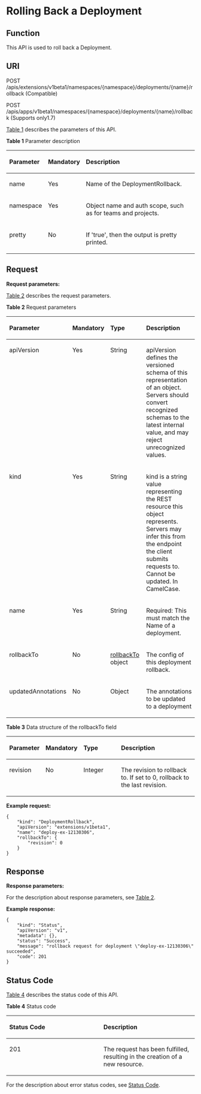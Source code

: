 # Rolling Back a Deployment<a name="cce_02_0120"></a>

## Function<a name="section41398477"></a>

This API is used to roll back a Deployment.

## URI<a name="section37041974"></a>

POST /apis/extensions/v1beta1/namespaces/\{namespace\}/deployments/\{name\}/rollback \(Compatible\)

POST /apis/apps/v1beta1/namespaces/\{namespace\}/deployments/\{name\}/rollback \(Supports only1.7\)

[Table 1](#d0e34843)  describes the parameters of this API.

**Table  1**  Parameter description

<a name="d0e34843"></a>
<table><thead align="left"><tr id="row27299130"><th class="cellrowborder" valign="top" width="16.16%" id="mcps1.2.4.1.1"><p id="p65652297517"><a name="p65652297517"></a><a name="p65652297517"></a>Parameter</p>
</th>
<th class="cellrowborder" valign="top" width="16.16%" id="mcps1.2.4.1.2"><p id="p165661629135114"><a name="p165661629135114"></a><a name="p165661629135114"></a>Mandatory</p>
</th>
<th class="cellrowborder" valign="top" width="67.67999999999999%" id="mcps1.2.4.1.3"><p id="p14567629115114"><a name="p14567629115114"></a><a name="p14567629115114"></a>Description</p>
</th>
</tr>
</thead>
<tbody><tr id="row41719447"><td class="cellrowborder" valign="top" width="16.16%" headers="mcps1.2.4.1.1 "><p id="p23832023"><a name="p23832023"></a><a name="p23832023"></a>name</p>
</td>
<td class="cellrowborder" valign="top" width="16.16%" headers="mcps1.2.4.1.2 "><p id="p51345720"><a name="p51345720"></a><a name="p51345720"></a>Yes</p>
</td>
<td class="cellrowborder" valign="top" width="67.67999999999999%" headers="mcps1.2.4.1.3 "><p id="p65362657"><a name="p65362657"></a><a name="p65362657"></a>Name of the DeploymentRollback.</p>
</td>
</tr>
<tr id="row51393009"><td class="cellrowborder" valign="top" width="16.16%" headers="mcps1.2.4.1.1 "><p id="p2084186"><a name="p2084186"></a><a name="p2084186"></a>namespace</p>
</td>
<td class="cellrowborder" valign="top" width="16.16%" headers="mcps1.2.4.1.2 "><p id="p34601376"><a name="p34601376"></a><a name="p34601376"></a>Yes</p>
</td>
<td class="cellrowborder" valign="top" width="67.67999999999999%" headers="mcps1.2.4.1.3 "><p id="p51248042"><a name="p51248042"></a><a name="p51248042"></a>Object name and auth scope, such as for teams and projects.</p>
</td>
</tr>
<tr id="row58579196"><td class="cellrowborder" valign="top" width="16.16%" headers="mcps1.2.4.1.1 "><p id="p47294440"><a name="p47294440"></a><a name="p47294440"></a>pretty</p>
</td>
<td class="cellrowborder" valign="top" width="16.16%" headers="mcps1.2.4.1.2 "><p id="p5644428"><a name="p5644428"></a><a name="p5644428"></a>No</p>
</td>
<td class="cellrowborder" valign="top" width="67.67999999999999%" headers="mcps1.2.4.1.3 "><p id="p54545553"><a name="p54545553"></a><a name="p54545553"></a>If 'true', then the output is pretty printed.</p>
</td>
</tr>
</tbody>
</table>

## Request<a name="section64942310"></a>

**Request parameters:**

[Table 2](#table10173552218)  describes the request parameters.

**Table  2**  Request parameters

<a name="table10173552218"></a>
<table><thead align="left"><tr id="row31887193"><th class="cellrowborder" valign="top" width="19%" id="mcps1.2.5.1.1"><p id="p32725858"><a name="p32725858"></a><a name="p32725858"></a>Parameter</p>
</th>
<th class="cellrowborder" valign="top" width="16%" id="mcps1.2.5.1.2"><p id="p33548811"><a name="p33548811"></a><a name="p33548811"></a>Mandatory</p>
</th>
<th class="cellrowborder" valign="top" width="22%" id="mcps1.2.5.1.3"><p id="p33099132"><a name="p33099132"></a><a name="p33099132"></a>Type</p>
</th>
<th class="cellrowborder" valign="top" width="43%" id="mcps1.2.5.1.4"><p id="p63784030"><a name="p63784030"></a><a name="p63784030"></a>Description</p>
</th>
</tr>
</thead>
<tbody><tr id="row66232792"><td class="cellrowborder" valign="top" width="19%" headers="mcps1.2.5.1.1 "><p id="p63255955"><a name="p63255955"></a><a name="p63255955"></a>apiVersion</p>
</td>
<td class="cellrowborder" valign="top" width="16%" headers="mcps1.2.5.1.2 "><p id="p23458743"><a name="p23458743"></a><a name="p23458743"></a>Yes</p>
</td>
<td class="cellrowborder" valign="top" width="22%" headers="mcps1.2.5.1.3 "><p id="p21109994"><a name="p21109994"></a><a name="p21109994"></a>String</p>
</td>
<td class="cellrowborder" valign="top" width="43%" headers="mcps1.2.5.1.4 "><p id="p32187991"><a name="p32187991"></a><a name="p32187991"></a>apiVersion defines the versioned schema of this representation of an object. Servers should convert recognized schemas to the latest internal value, and may reject unrecognized values.</p>
</td>
</tr>
<tr id="row21256466"><td class="cellrowborder" valign="top" width="19%" headers="mcps1.2.5.1.1 "><p id="p44052166"><a name="p44052166"></a><a name="p44052166"></a>kind</p>
</td>
<td class="cellrowborder" valign="top" width="16%" headers="mcps1.2.5.1.2 "><p id="p11455687"><a name="p11455687"></a><a name="p11455687"></a>Yes</p>
</td>
<td class="cellrowborder" valign="top" width="22%" headers="mcps1.2.5.1.3 "><p id="p55495420"><a name="p55495420"></a><a name="p55495420"></a>String</p>
</td>
<td class="cellrowborder" valign="top" width="43%" headers="mcps1.2.5.1.4 "><p id="p65944013"><a name="p65944013"></a><a name="p65944013"></a>kind is a string value representing the REST resource this object represents. Servers may infer this from the endpoint the client submits requests to. Cannot be updated. In CamelCase.</p>
</td>
</tr>
<tr id="row56625212"><td class="cellrowborder" valign="top" width="19%" headers="mcps1.2.5.1.1 "><p id="p23239492"><a name="p23239492"></a><a name="p23239492"></a>name</p>
</td>
<td class="cellrowborder" valign="top" width="16%" headers="mcps1.2.5.1.2 "><p id="p3350684"><a name="p3350684"></a><a name="p3350684"></a>Yes</p>
</td>
<td class="cellrowborder" valign="top" width="22%" headers="mcps1.2.5.1.3 "><p id="p2969964"><a name="p2969964"></a><a name="p2969964"></a>String</p>
</td>
<td class="cellrowborder" valign="top" width="43%" headers="mcps1.2.5.1.4 "><p id="p39240541"><a name="p39240541"></a><a name="p39240541"></a>Required: This must match the Name of a deployment.</p>
</td>
</tr>
<tr id="row17620553"><td class="cellrowborder" valign="top" width="19%" headers="mcps1.2.5.1.1 "><p id="p17978702"><a name="p17978702"></a><a name="p17978702"></a>rollbackTo</p>
</td>
<td class="cellrowborder" valign="top" width="16%" headers="mcps1.2.5.1.2 "><p id="p46988743"><a name="p46988743"></a><a name="p46988743"></a>No</p>
</td>
<td class="cellrowborder" valign="top" width="22%" headers="mcps1.2.5.1.3 "><p id="p47991837"><a name="p47991837"></a><a name="p47991837"></a><a href="#table3169229152410">rollbackTo</a> object</p>
</td>
<td class="cellrowborder" valign="top" width="43%" headers="mcps1.2.5.1.4 "><p id="p22331121"><a name="p22331121"></a><a name="p22331121"></a>The config of this deployment rollback.</p>
</td>
</tr>
<tr id="row66762365"><td class="cellrowborder" valign="top" width="19%" headers="mcps1.2.5.1.1 "><p id="p39042521"><a name="p39042521"></a><a name="p39042521"></a>updatedAnnotations</p>
</td>
<td class="cellrowborder" valign="top" width="16%" headers="mcps1.2.5.1.2 "><p id="p8327600"><a name="p8327600"></a><a name="p8327600"></a>No</p>
</td>
<td class="cellrowborder" valign="top" width="22%" headers="mcps1.2.5.1.3 "><p id="p3447020"><a name="p3447020"></a><a name="p3447020"></a>Object</p>
</td>
<td class="cellrowborder" valign="top" width="43%" headers="mcps1.2.5.1.4 "><p id="p10773237"><a name="p10773237"></a><a name="p10773237"></a>The annotations to be updated to a deployment</p>
</td>
</tr>
</tbody>
</table>

**Table  3**  Data structure of the rollbackTo field

<a name="table3169229152410"></a>
<table><thead align="left"><tr id="row49859166"><th class="cellrowborder" valign="top" width="19%" id="mcps1.2.5.1.1"><p id="p12060663"><a name="p12060663"></a><a name="p12060663"></a>Parameter</p>
</th>
<th class="cellrowborder" valign="top" width="16%" id="mcps1.2.5.1.2"><p id="p37389616"><a name="p37389616"></a><a name="p37389616"></a>Mandatory</p>
</th>
<th class="cellrowborder" valign="top" width="21%" id="mcps1.2.5.1.3"><p id="p8660017"><a name="p8660017"></a><a name="p8660017"></a>Type</p>
</th>
<th class="cellrowborder" valign="top" width="44%" id="mcps1.2.5.1.4"><p id="p30372771"><a name="p30372771"></a><a name="p30372771"></a>Description</p>
</th>
</tr>
</thead>
<tbody><tr id="row44275373"><td class="cellrowborder" valign="top" width="19%" headers="mcps1.2.5.1.1 "><p id="p29535480"><a name="p29535480"></a><a name="p29535480"></a>revision</p>
</td>
<td class="cellrowborder" valign="top" width="16%" headers="mcps1.2.5.1.2 "><p id="p43563692"><a name="p43563692"></a><a name="p43563692"></a>No</p>
</td>
<td class="cellrowborder" valign="top" width="21%" headers="mcps1.2.5.1.3 "><p id="p38998127"><a name="p38998127"></a><a name="p38998127"></a>Integer</p>
</td>
<td class="cellrowborder" valign="top" width="44%" headers="mcps1.2.5.1.4 "><p id="p4731756"><a name="p4731756"></a><a name="p4731756"></a>The revision to rollback to. If set to 0, rollback to the last revision.</p>
</td>
</tr>
</tbody>
</table>

**Example request:**

```
{
    "kind": "DeploymentRollback",
    "apiVersion": "extensions/v1beta1",
    "name": "deploy-ex-12130306",
    "rollbackTo": {
        "revision": 0
    }
}
```

## Response<a name="section47609878"></a>

**Response parameters:**

For the description about response parameters, see  [Table 2](#table10173552218).

**Example response:**

```
{
    "kind": "Status",
    "apiVersion": "v1",
    "metadata": {},
    "status": "Success",
    "message": "rollback request for deployment \"deploy-ex-12130306\" succeeded",
    "code": 201
}
```

## Status Code<a name="section25835719"></a>

[Table 4](#d0e35052)  describes the status code of this API.

**Table  4**  Status code

<a name="d0e35052"></a>
<table><thead align="left"><tr id="row49033913"><th class="cellrowborder" valign="top" width="50%" id="mcps1.2.3.1.1"><p id="p12324050"><a name="p12324050"></a><a name="p12324050"></a>Status Code</p>
</th>
<th class="cellrowborder" valign="top" width="50%" id="mcps1.2.3.1.2"><p id="p58723999"><a name="p58723999"></a><a name="p58723999"></a>Description</p>
</th>
</tr>
</thead>
<tbody><tr id="row59023497"><td class="cellrowborder" valign="top" width="50%" headers="mcps1.2.3.1.1 "><p id="p16173943"><a name="p16173943"></a><a name="p16173943"></a>201</p>
</td>
<td class="cellrowborder" valign="top" width="50%" headers="mcps1.2.3.1.2 "><p id="p35021010"><a name="p35021010"></a><a name="p35021010"></a>The request has been fulfilled, resulting in the creation of a new resource.</p>
</td>
</tr>
</tbody>
</table>

For the description about error status codes, see  [Status Code](status-code.md).

